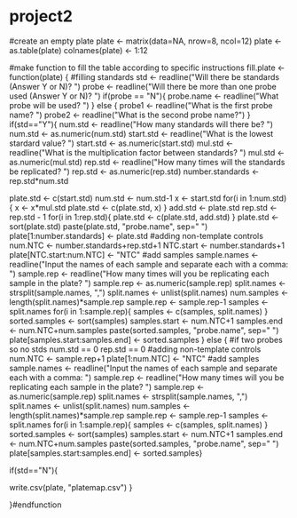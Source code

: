 project2
========
#create an empty plate
plate <- matrix(data=NA, nrow=8, ncol=12)
plate <- as.table(plate)
colnames(plate) <- 1:12

#make function to fill the table according to specific instructions
fill.plate <- function(plate) {
#filling standards
std <- readline("Will there be standards (Answer Y or N)? ")
probe <- readline("Will there be more than one probe used (Answer Y or N)? ")
   if(probe == "N"){
   probe.name <- readline("What probe will be used? ")
   } else {
   probe1 <- readline("What is the first probe name? ")
   probe2 <- readline("What is the second probe name?")
   }
if(std=="Y"){
   num.std <- readline("How many standards will there be? ")
   num.std <- as.numeric(num.std)
   start.std <- readline("What is the lowest stardard value? ")
   start.std <- as.numeric(start.std)
   mul.std <- readline("What is the multiplication factor between standards? ")
   mul.std <- as.numeric(mul.std)
   rep.std <- readline("How many times will the standards be replicated? ")
   rep.std <- as.numeric(rep.std)
   number.standards <- rep.std*num.std
   
   plate.std <- c(start.std)
   num.std <- num.std-1
   x <- start.std
   for(i in 1:num.std){
   x <- x*mul.std
   plate.std <- c(plate.std, x)
   }
   add.std <- plate.std
   rep.std <- rep.std - 1
   for(i in 1:rep.std){ 
   plate.std <- c(plate.std, add.std)
   }
   plate.std <- sort(plate.std)
   paste(plate.std, "probe.name", sep=" ")
   plate[1:number.standards] <- plate.std
#adding non-template controls
   num.NTC <- number.standards+rep.std+1
   NTC.start <- number.standards+1
   plate[NTC.start:num.NTC] <- "NTC"
#add samples
   sample.names <- readline("Input the names of each sample and separate each with a comma: ")
   sample.rep <- readline("How many times will you be replicating each sample in the plate? ")
   sample.rep <- as.numeric(sample.rep)
   split.names <- strsplit(sample.names, ",")
   split.names <- unlist(split.names)
   num.samples <- length(split.names)*sample.rep
   sample.rep <- sample.rep-1
   samples <- split.names
   for(i in 1:sample.rep){ 
   samples <- c(samples, split.names)
   } 
   sorted.samples <- sort(samples)
   samples.start <- num.NTC+1
   samples.end <- num.NTC+num.samples
   paste(sorted.samples, "probe.name", sep=" ")
   plate[samples.start:samples.end] <- sorted.samples
} else { 
#if two probes so no stds
   num.std == 0
   rep.std == 0
#adding non-template controls
   num.NTC <- sample.rep+1
   plate[1:num.NTC] <- "NTC"
#add samples
   sample.names <- readline("Input the names of each sample and separate each with a comma: ")
   sample.rep <- readline("How many times will you be replicating each sample in the plate? ")
   sample.rep <- as.numeric(sample.rep)
   split.names <- strsplit(sample.names, ",")
   split.names <- unlist(split.names)
   num.samples <- length(split.names)*sample.rep
   sample.rep <- sample.rep-1
   samples <- split.names
   for(i in 1:sample.rep){ 
   samples <- c(samples, split.names)
   } 
   sorted.samples <- sort(samples)
   samples.start <- num.NTC+1
   samples.end <- num.NTC+num.samples
   paste(sorted.samples, "probe.name", sep=" ")
   plate[samples.start:samples.end] <- sorted.samples}


if(std=="N"){

write.csv(plate, "platemap.csv")
}

}#endfunction